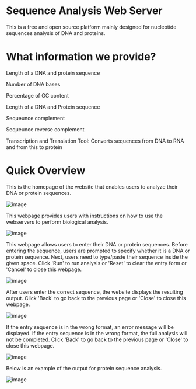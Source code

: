 # Sequence Analysis Web Server 
This is a free and open source platform mainly designed for nucleotide sequences analysis of DNA and proteins.


# What information we provide?
 Length of a DNA and protein sequence

 Number of DNA bases

 Percentage of GC content

 Length of a DNA and Protein sequence

 Sequeunce complement

 Sequeunce reverse complement

 Transcription and Translation Tool: Converts sequences from  DNA to RNA and from this to protein

# Quick Overview
This is the homepage of the website that enables users to analyze their DNA or protein sequences. 

![image](https://user-images.githubusercontent.com/127811480/230708487-21cea5ae-f210-428c-a94a-7787e162b77b.png)

This webpage provides users with instructions on how to use the webservers to perform biological analysis.

![image](https://user-images.githubusercontent.com/127811480/230708737-b182ffbb-09f0-4aa1-bd60-d0d26f894126.png)

This webpage allows users to enter their DNA or protein sequences. Before entering the sequence, users are prompted to specify whether it is a DNA or protein sequence.
Next, users need to type/paste their sequence inside the given space. Click 'Run' to run analysis or 'Reset' to clear the entry form or 'Cancel' to close this webpage.

![image](https://user-images.githubusercontent.com/127811480/230708501-a86f91a4-9bb5-4247-a45f-1eb88f741f4f.png)

After users enter the correct sequence, the website displays the resulting output. Click 'Back' to go back to the previous page or 'Close' to close this webpage.

![image](https://user-images.githubusercontent.com/127811480/230708770-e7737c70-f791-4cd6-b57b-8a969fbb6cdf.png)

If the entry sequence is in the wrong format, an error message will be displayed. If the entry sequence is in the wrong format, the full analysis will not be completed. Click 'Back' to go back to the previous page or 'Close' to close this webpage.

![image](https://user-images.githubusercontent.com/127811480/230708823-15579f82-9e5b-43b1-922b-7a4fc997a93e.png)

Below is an example of the output for protein sequence analysis.

![image](https://user-images.githubusercontent.com/127811480/230708781-264d5f73-65ed-491c-90fc-06db8d90f7b9.png)




